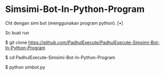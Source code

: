 # Simsimi-Bot-In-Python-Program
Cht dengan simi bot (menggunakan program python). [•]



Sc buat run

$ git clone https://github.com/PadhulExecute/PadhulExecute-Simsimi-Bot-In-Python-Program

$ cd PadhulExecute-Simsimi-Bot-In-Python-Program

$ python simbot.py
